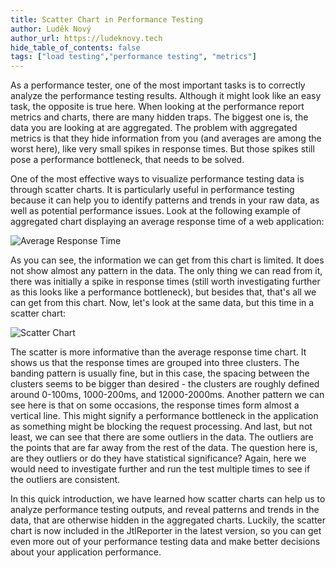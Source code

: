 ```yaml
---
title: Scatter Chart in Performance Testing
author: Luděk Nový
author_url: https://ludeknovy.tech
hide_table_of_contents: false
tags: ["load testing","performance testing", "metrics"]
---
```


As a performance tester, one of the most important tasks is to correctly analyze the performance testing results.
Although it might look like an easy task, the opposite is true here. When looking at the performance report metrics and charts, there are many hidden traps.
The biggest one is, the data you are looking at are aggregated. The problem with aggregated metrics is that
they hide information from you (and averages are among the worst here), like very small spikes in response times.
But those spikes still pose a performance bottleneck, that needs to be solved.

One of the most effective ways to visualize performance testing data is through scatter charts.
It is particularly useful in performance testing because it can help you to identify patterns and trends in your raw data, as well as potential performance issues.
Look at the following example of aggregated chart displaying an average response time of a web application:

![Average Response Time](./assets/avg_chart.png)

As you can see, the information we can get from this chart is limited. It does not show almost any pattern in the data.
The only thing we can read from it, there was initially a spike in response times (still worth investigating further as this looks like a performance bottleneck),
but besides that, that's all we can get from this chart. Now, let's look at the same data, but this time in a scatter chart:

![Scatter Chart](./assets/scatter_chart.png)

The scatter is more informative than the average response time chart. It shows us that the response times are grouped into three clusters.
The banding pattern is usually fine, but in this case, the spacing between the clusters seems to be bigger than desired - the clusters are roughly defined around 0-100ms, 1000-200ms, and 12000-2000ms.
Another pattern we can see here is that on some occasions, the response times form almost a vertical line. This might signify a performance bottleneck in the application as something might be blocking the request processing.
And last, but not least, we can see that there are some outliers in the data. The outliers are the points that are far away from the rest of the data. The question here is, are they outliers or do they have statistical significance?
Again, here we would need to investigate further and run the test multiple times to see if the outliers are consistent.

In this quick introduction, we have learned how scatter charts can help us to analyze performance testing outputs, and reveal patterns and trends in the data,
that are otherwise hidden in the aggregated charts. Luckily, the scatter chart is now included in the JtlReporter in the latest version, so you can get even more out of your performance
testing data and make better decisions about your application performance.
